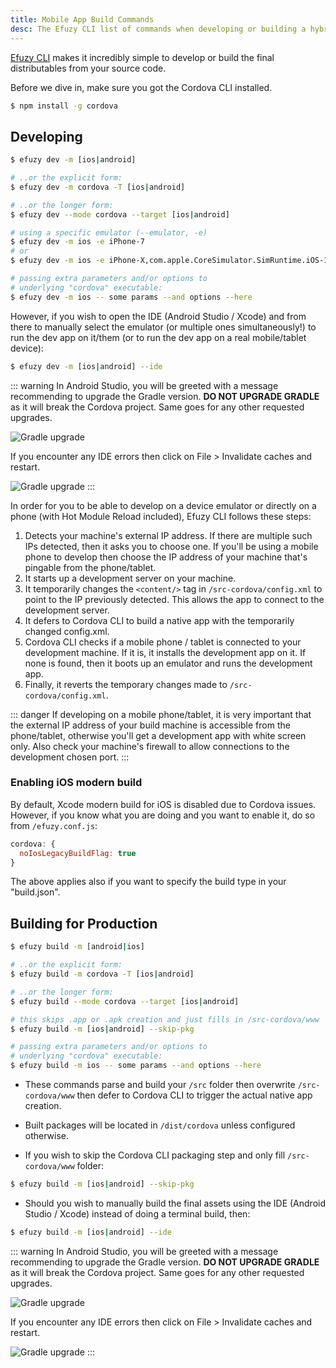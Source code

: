 ```yaml
---
title: Mobile App Build Commands
desc: The Efuzy CLI list of commands when developing or building a hybrid mobile app with Cordova.
---
```

[Efuzy CLI](/efuzy-cli/installation) makes it incredibly simple to develop or build the final distributables from your source code.

Before we dive in, make sure you got the Cordova CLI installed.

```bash
$ npm install -g cordova
```

## Developing
```bash
$ efuzy dev -m [ios|android]

# ..or the explicit form:
$ efuzy dev -m cordova -T [ios|android]

# ..or the longer form:
$ efuzy dev --mode cordova --target [ios|android]

# using a specific emulator (--emulator, -e)
$ efuzy dev -m ios -e iPhone-7
# or
$ efuzy dev -m ios -e iPhone-X,com.apple.CoreSimulator.SimRuntime.iOS-12-2

# passing extra parameters and/or options to
# underlying "cordova" executable:
$ efuzy dev -m ios -- some params --and options --here
```

However, if you wish to open the IDE (Android Studio / Xcode) and from there to manually select the emulator (or multiple ones simultaneously!) to run the dev app on it/them (or to run the dev app on a real mobile/tablet device):

```bash
$ efuzy dev -m [ios|android] --ide
```

::: warning
In Android Studio, you will be greeted with a message recommending to upgrade the Gradle version. **DO NOT UPGRADE GRADLE** as it will break the Cordova project. Same goes for any other requested upgrades.

<img src="https://cdn.efuzy.dev/img/gradle-upgrade-notice.png" alt="Gradle upgrade" class="q-my-md fit rounded-borders" style="max-width: 350px">

If you encounter any IDE errors then click on File > Invalidate caches and restart.

<img src="https://cdn.efuzy.dev/img/gradle-invalidate-cache.png" alt="Gradle upgrade" class="q-mt-md fit rounded-borders" style="max-width: 350px">
:::

In order for you to be able to develop on a device emulator or directly on a phone (with Hot Module Reload included), Efuzy CLI follows these steps:
1. Detects your machine's external IP address. If there are multiple such IPs detected, then it asks you to choose one. If you'll be using a mobile phone to develop then choose the IP address of your machine that's pingable from the phone/tablet.
2. It starts up a development server on your machine.
3. It temporarily changes the `<content/>` tag in `/src-cordova/config.xml` to point to the IP previously detected. This allows the app to connect to the development server.
3. It defers to Cordova CLI to build a native app with the temporarily changed config.xml.
4. Cordova CLI checks if a mobile phone / tablet is connected to your development machine. If it is, it installs the development app on it. If none is found, then it boots up an emulator and runs the development app.
5. Finally, it reverts the temporary changes made to `/src-cordova/config.xml`.

::: danger
If developing on a mobile phone/tablet, it is very important that the external IP address of your build machine is accessible from the phone/tablet, otherwise you'll get a development app with white screen only. Also check your machine's firewall to allow connections to the development chosen port.
:::

### Enabling iOS modern build

By default, Xcode modern build for iOS is disabled due to Cordova issues. However, if you know what you are doing and you want to enable it, do so from `/efuzy.conf.js`:

```js
cordova: {
  noIosLegacyBuildFlag: true
}
```

The above applies also if you want to specify the build type in your "build.json".

## Building for Production
```bash
$ efuzy build -m [android|ios]

# ..or the explicit form:
$ efuzy build -m cordova -T [ios|android]

# ..or the longer form:
$ efuzy build --mode cordova --target [ios|android]

# this skips .app or .apk creation and just fills in /src-cordova/www
$ efuzy build -m [ios|android] --skip-pkg

# passing extra parameters and/or options to
# underlying "cordova" executable:
$ efuzy build -m ios -- some params --and options --here
```

* These commands parse and build your `/src` folder then overwrite `/src-cordova/www` then defer to Cordova CLI to trigger the actual native app creation.

* Built packages will be located in `/dist/cordova` unless configured otherwise.

* If you wish to skip the Cordova CLI packaging step and only fill `/src-cordova/www` folder:

```bash
$ efuzy build -m [ios|android] --skip-pkg
```

* Should you wish to manually build the final assets using the IDE (Android Studio / Xcode) instead of doing a terminal build, then:

```bash
$ efuzy build -m [ios|android] --ide
```

::: warning
In Android Studio, you will be greeted with a message recommending to upgrade the Gradle version. **DO NOT UPGRADE GRADLE** as it will break the Cordova project. Same goes for any other requested upgrades.

<img src="https://cdn.efuzy.dev/img/gradle-upgrade-notice.png" alt="Gradle upgrade" class="q-my-md fit rounded-borders" style="max-width: 350px">

If you encounter any IDE errors then click on File > Invalidate caches and restart.

<img src="https://cdn.efuzy.dev/img/gradle-invalidate-cache.png" alt="Gradle upgrade" class="q-mt-md fit rounded-borders" style="max-width: 350px">
:::
